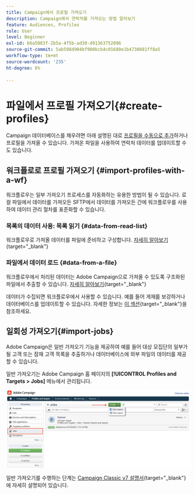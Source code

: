 ```yaml
---
title: Campaign에서 프로필 가져오기
description: Campaign에서 연락처를 가져오는 방법 알아보기
feature: Audiences, Profiles
role: User
level: Beginner
exl-id: b6a5083f-2b5a-4f5b-ad30-d91363752896
source-git-commit: 5ab598d904bf900bcb4c01680e1b4730881ff8a5
workflow-type: tm+mt
source-wordcount: '235'
ht-degree: 6%

---
```


# 파일에서 프로필 가져오기{#create-profiles}

Campaign 데이터베이스를 채우려면 아래 설명된 대로 [프로필을 수동으로 추가](create-profiles.md)하거나 프로필을 가져올 수 있습니다. 가져온 파일을 사용하여 연락처 데이터를 업데이트할 수도 있습니다.

## 워크플로로 프로필 가져오기 {#import-profiles-with-a-wf}

워크플로우는 일부 가져오기 프로세스를 자동화하는 유용한 방법이 될 수 있습니다. 로컬 파일에서 데이터를 가져오든 SFTP에서 데이터를 가져오든 간에 워크플로우를 사용하여 데이터 관리 절차를 표준화할 수 있습니다.

### 목록의 데이터 사용: 목록 읽기 {#data-from-read-list}

워크플로우로 가져올 데이터를 파일에 준비하고 구성합니다. [자세히 알아보기](https://experienceleague.adobe.com/docs/campaign/automation/workflows/wf-activities/targeting-activities/read-list.html){target="_blank"}

### 파일에서 데이터 로드 {#data-from-a-file}

워크플로우에서 처리된 데이터는 Adobe Campaign으로 가져올 수 있도록 구조화된 파일에서 추출할 수 있습니다. [자세히 알아보기](https://experienceleague.adobe.com/docs/campaign/automation/workflows/wf-activities/action-activities/data-loading--file-.html){target="_blank"}

데이터가 수집되면 워크플로우에서 사용할 수 있습니다. 예를 들어 게재를 보강하거나 데이터베이스를 업데이트할 수 있습니다. 자세한 정보는 [이 섹션](https://experienceleague.adobe.com/docs/campaign/automation/workflows/introduction/use-workflow-data.html){target="_blank"}을 참조하세요.

## 일회성 가져오기{#import-jobs}

Adobe Campaign은 일반 가져오기 기능을 제공하여 예를 들어 대상 모집단의 일부가 될 고객 또는 잠재 고객 목록을 추출하거나 데이터베이스에 외부 파일의 데이터를 제공할 수 있습니다.

일반 가져오기는 Adobe Campaign 홈 페이지의 **[!UICONTROL Profiles and Targets > Jobs]** 메뉴에서 관리됩니다.

![](assets/new-import-job.png)

일반 가져오기를 수행하는 단계는 [Campaign Classic v7 설명서](https://experienceleague.adobe.com/docs/campaign-classic/using/getting-started/importing-and-exporting-data/generic-imports-exports/about-generic-imports-exports.html?lang=ko){target="_blank"}에 자세히 설명되어 있습니다.
